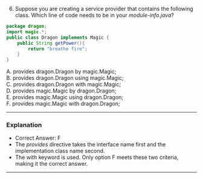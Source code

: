6. Suppose you are creating a service provider that contains the following class. Which line of code needs to be in your
   *module-info.java*?

```java
package dragon;
import magic.*;
public class Dragon implements Magic {
    public String getPower(){
        return "breathe fire";
    }
}
```

A. provides dragon.Dragon by magic.Magic; <br>
B. provides dragon.Dragon using magic.Magic; <br>
C. provides dragon.Dragon with magic.Magic; <br>
D. provides magic.Magic by dragon.Dragon; <br>
E. provides magic.Magic using dragon.Dragon; <br>
F. provides magic.Magic with dragon.Dragon; <br>


---
### Explanation ###

- Correct Answer: F
- The *provides* directive takes the interface name first and the implementation class name second.
- The *with* keyword is used. Only option F meets these two criteria, making it the correct answer.
---